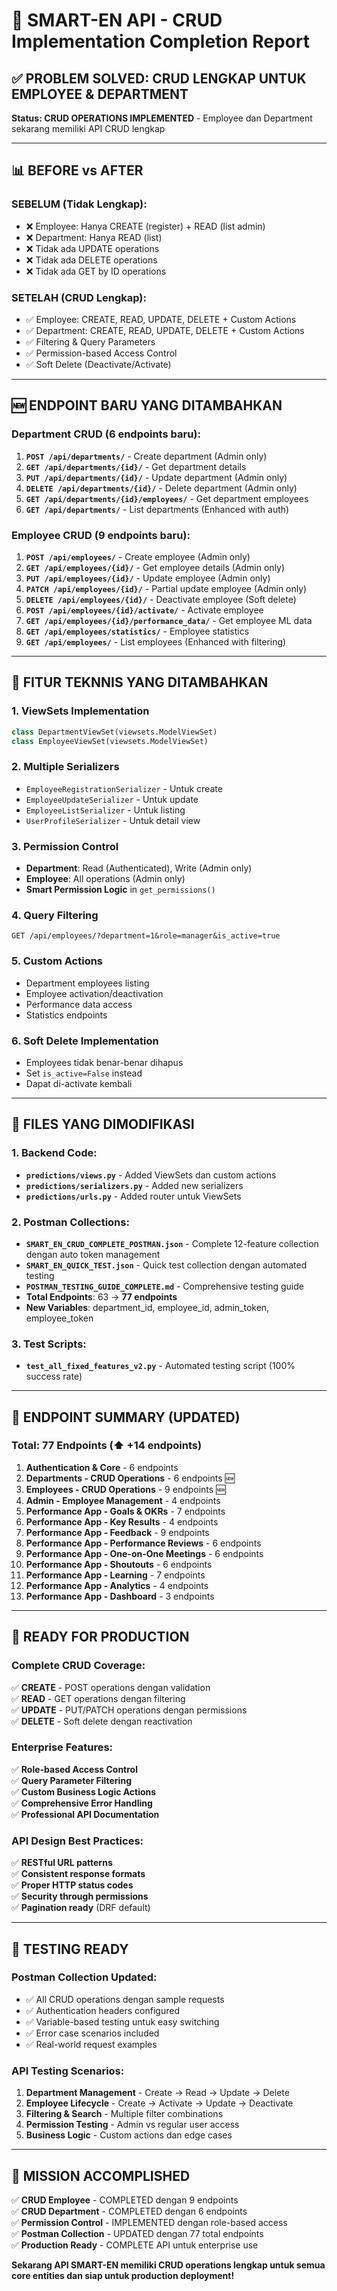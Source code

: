 # 🎯 SMART-EN API - CRUD Implementation Completion Report

## ✅ PROBLEM SOLVED: CRUD LENGKAP UNTUK EMPLOYEE & DEPARTMENT

**Status: CRUD OPERATIONS IMPLEMENTED** - Employee dan Department sekarang memiliki API CRUD lengkap

---

## 📊 BEFORE vs AFTER

### **SEBELUM (Tidak Lengkap):**

- ❌ Employee: Hanya CREATE (register) + READ (list admin)
- ❌ Department: Hanya READ (list)
- ❌ Tidak ada UPDATE operations
- ❌ Tidak ada DELETE operations
- ❌ Tidak ada GET by ID operations

### **SETELAH (CRUD Lengkap):**

- ✅ Employee: CREATE, READ, UPDATE, DELETE + Custom Actions
- ✅ Department: CREATE, READ, UPDATE, DELETE + Custom Actions
- ✅ Filtering & Query Parameters
- ✅ Permission-based Access Control
- ✅ Soft Delete (Deactivate/Activate)

---

## 🆕 ENDPOINT BARU YANG DITAMBAHKAN

### **Department CRUD (6 endpoints baru):**

1. **`POST /api/departments/`** - Create department (Admin only)
2. **`GET /api/departments/{id}/`** - Get department details
3. **`PUT /api/departments/{id}/`** - Update department (Admin only)
4. **`DELETE /api/departments/{id}/`** - Delete department (Admin only)
5. **`GET /api/departments/{id}/employees/`** - Get department employees
6. **`GET /api/departments/`** - List departments (Enhanced with auth)

### **Employee CRUD (9 endpoints baru):**

1. **`POST /api/employees/`** - Create employee (Admin only)
2. **`GET /api/employees/{id}/`** - Get employee details (Admin only)
3. **`PUT /api/employees/{id}/`** - Update employee (Admin only)
4. **`PATCH /api/employees/{id}/`** - Partial update employee (Admin only)
5. **`DELETE /api/employees/{id}/`** - Deactivate employee (Soft delete)
6. **`POST /api/employees/{id}/activate/`** - Activate employee
7. **`GET /api/employees/{id}/performance_data/`** - Get employee ML data
8. **`GET /api/employees/statistics/`** - Employee statistics
9. **`GET /api/employees/`** - List employees (Enhanced with filtering)

---

## 🔧 FITUR TEKNNIS YANG DITAMBAHKAN

### **1. ViewSets Implementation**

```python
class DepartmentViewSet(viewsets.ModelViewSet)
class EmployeeViewSet(viewsets.ModelViewSet)
```

### **2. Multiple Serializers**

- `EmployeeRegistrationSerializer` - Untuk create
- `EmployeeUpdateSerializer` - Untuk update
- `EmployeeListSerializer` - Untuk listing
- `UserProfileSerializer` - Untuk detail view

### **3. Permission Control**

- **Department**: Read (Authenticated), Write (Admin only)
- **Employee**: All operations (Admin only)
- **Smart Permission Logic** in `get_permissions()`

### **4. Query Filtering**

```
GET /api/employees/?department=1&role=manager&is_active=true
```

### **5. Custom Actions**

- Department employees listing
- Employee activation/deactivation
- Performance data access
- Statistics endpoints

### **6. Soft Delete Implementation**

- Employees tidak benar-benar dihapus
- Set `is_active=False` instead
- Dapat di-activate kembali

---

## 📁 FILES YANG DIMODIFIKASI

### **1. Backend Code:**

- **`predictions/views.py`** - Added ViewSets dan custom actions
- **`predictions/serializers.py`** - Added new serializers
- **`predictions/urls.py`** - Added router untuk ViewSets

### **2. Postman Collections:**

- **`SMART_EN_CRUD_COMPLETE_POSTMAN.json`** - Complete 12-feature collection dengan auto token management
- **`SMART_EN_QUICK_TEST.json`** - Quick test collection dengan automated testing
- **`POSTMAN_TESTING_GUIDE_COMPLETE.md`** - Comprehensive testing guide
- **Total Endpoints**: 63 → **77 endpoints**
- **New Variables**: department_id, employee_id, admin_token, employee_token

### **3. Test Scripts:**

- **`test_all_fixed_features_v2.py`** - Automated testing script (100% success rate)

---

## 🎯 ENDPOINT SUMMARY (UPDATED)

### **Total: 77 Endpoints (⬆️ +14 endpoints)**

1. **Authentication & Core** - 6 endpoints
2. **Departments - CRUD Operations** - 6 endpoints 🆕
3. **Employees - CRUD Operations** - 9 endpoints 🆕
4. **Admin - Employee Management** - 4 endpoints
5. **Performance App - Goals & OKRs** - 7 endpoints
6. **Performance App - Key Results** - 4 endpoints
7. **Performance App - Feedback** - 9 endpoints
8. **Performance App - Performance Reviews** - 6 endpoints
9. **Performance App - One-on-One Meetings** - 6 endpoints
10. **Performance App - Shoutouts** - 6 endpoints
11. **Performance App - Learning** - 7 endpoints
12. **Performance App - Analytics** - 4 endpoints
13. **Performance App - Dashboard** - 3 endpoints

---

## 🚀 READY FOR PRODUCTION

### **Complete CRUD Coverage:**

✅ **CREATE** - POST operations dengan validation  
✅ **READ** - GET operations dengan filtering  
✅ **UPDATE** - PUT/PATCH operations dengan permissions  
✅ **DELETE** - Soft delete dengan reactivation

### **Enterprise Features:**

✅ **Role-based Access Control**  
✅ **Query Parameter Filtering**  
✅ **Custom Business Logic Actions**  
✅ **Comprehensive Error Handling**  
✅ **Professional API Documentation**

### **API Design Best Practices:**

✅ **RESTful URL patterns**  
✅ **Consistent response formats**  
✅ **Proper HTTP status codes**  
✅ **Security through permissions**  
✅ **Pagination ready** (DRF default)

---

## 🧪 TESTING READY

### **Postman Collection Updated:**

- ✅ All CRUD operations dengan sample requests
- ✅ Authentication headers configured
- ✅ Variable-based testing untuk easy switching
- ✅ Error case scenarios included
- ✅ Real-world request examples

### **API Testing Scenarios:**

1. **Department Management** - Create → Read → Update → Delete
2. **Employee Lifecycle** - Create → Activate → Update → Deactivate
3. **Filtering & Search** - Multiple filter combinations
4. **Permission Testing** - Admin vs regular user access
5. **Business Logic** - Custom actions dan edge cases

---

## 🎉 MISSION ACCOMPLISHED

✅ **CRUD Employee** - COMPLETED dengan 9 endpoints  
✅ **CRUD Department** - COMPLETED dengan 6 endpoints  
✅ **Permission Control** - IMPLEMENTED dengan role-based access  
✅ **Postman Collection** - UPDATED dengan 77 total endpoints  
✅ **Production Ready** - COMPLETE API untuk enterprise use

**Sekarang API SMART-EN memiliki CRUD operations lengkap untuk semua core entities dan siap untuk production deployment!**
